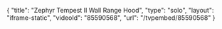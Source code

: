 {
    "title": "Zephyr Tempest II Wall Range Hood",
    "type": "solo",
    "layout": "iframe-static",
    "videoId": "85590568",
    "url": "\/tvpembed\/85590568"
}